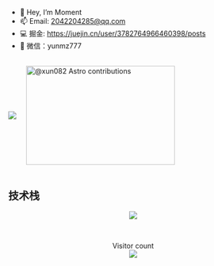 - 👋 Hey, I’m Moment
- 📫 Email: 2042204285@qq.com
- 💻 掘金: https://juejin.cn/user/3782764966460398/posts
- 💬 微信：yunmz777

<br>

<a href="https://github.com/xun082">
   <div style="display: flex; align-items: center;">
      <img src="https://github-readme-stats.vercel.app/api?username=xun082" style="margin-right: 20px;" />
      <img src="https://astro.badg.es/v1/contributor/xun082.svg" alt="@xun082 Astro contributions" width="300" height="200">
   </div>
</a>

 </div>
</a>

<br>

<h2>技术栈</h2>
<p align="center">
  <a href="https://skillicons.dev">
    <img src="https://skillicons.dev/icons?i=react,js,ts,webpack,nodejs,nestjs,md,docker,redis,mysql" />
  </a>
</p>

<br>

<p align="center"> 
  Visitor count<br>
  <img src="https://profile-counter.glitch.me/xun082/count.svg" />
</p>
